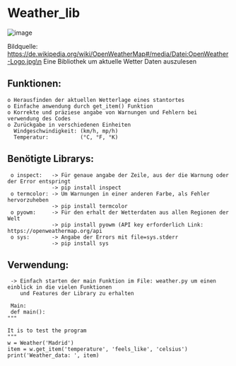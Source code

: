 # Weather_lib
![image](https://user-images.githubusercontent.com/87471423/127824947-1dca7def-fa95-4721-a362-bd008ab2ed69.png)

Bildquelle: https://de.wikipedia.org/wiki/OpenWeatherMap#/media/Datei:OpenWeather-Logo.jpg\n
Eine Bibliothek um aktuelle Wetter Daten auszulesen


## Funktionen:
    o Herausfinden der aktuellen Wetterlage eines stantortes
    o Einfache anwendung durch get_item() Funktion
    o Korrekte und präziese angabe von Warnungen und Fehlern bei verwendung des Codes
    o Zurückgabe in verschiedenen Einheiten 
      Windgeschwindigkeit: (km/h, mp/h)
      Temperatur:          (°C, °F, °K)
 
 ## Benötigte Librarys:
     o inspect:   -> Für genaue angabe der Zeile, aus der die Warnung oder der Error entspringt
                  -> pip install inspect
     o termcolor: -> Um Warnungen in einer anderen Farbe, als Fehler hervorzuheben
                  -> pip install termcolor
     o pyowm:     -> Für den erhalt der Wetterdaten aus allen Regionen der Welt
                  -> pip install pyowm (API key erforderlich Link: https://openweathermap.org/api
     o sys:       -> Angabe der Errors mit file=sys.stderr
                  -> pip install sys 
 
 ## Verwendung:
     -> Einfach starten der main Funktion im File: weather.py um einen einblick in die vielen Funktionen
        und Features der Library zu erhalten
     
     Main:
     def main():
    """

    It is to test the program
    """
    w = Weather('Madrid')
    item = w.get_item('temperature', 'feels_like', 'celsius')
    print('Weather_data: ', item)
 
